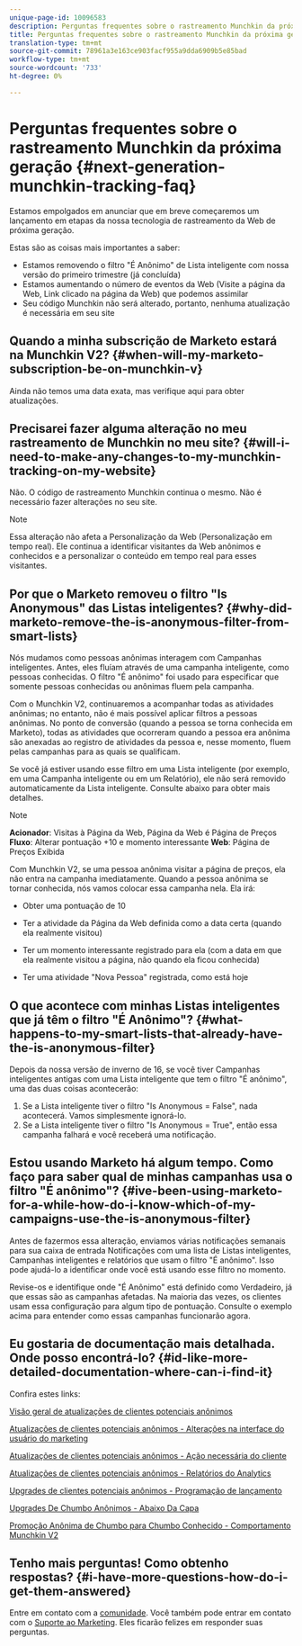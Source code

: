 ```yaml
---
unique-page-id: 10096583
description: Perguntas frequentes sobre o rastreamento Munchkin da próxima geração - Documentos do Marketing - Documentação do produto
title: Perguntas frequentes sobre o rastreamento Munchkin da próxima geração
translation-type: tm+mt
source-git-commit: 78961a3e163ce903facf955a9dda6909b5e85bad
workflow-type: tm+mt
source-wordcount: '733'
ht-degree: 0%

---
```



# Perguntas frequentes sobre o rastreamento Munchkin da próxima geração {#next-generation-munchkin-tracking-faq}

Estamos empolgados em anunciar que em breve começaremos um lançamento em etapas da nossa tecnologia de rastreamento da Web de próxima geração.

Estas são as coisas mais importantes a saber:

* Estamos removendo o filtro &quot;É Anônimo&quot; de Lista inteligente com nossa versão do primeiro trimestre (já concluída)
* Estamos aumentando o número de eventos da Web (Visite a página da Web, Link clicado na página da Web) que podemos assimilar
* Seu código Munchkin não será alterado, portanto, nenhuma atualização é necessária em seu site

## Quando a minha subscrição de Marketo estará na Munchkin V2? {#when-will-my-marketo-subscription-be-on-munchkin-v}

Ainda não temos uma data exata, mas verifique aqui para obter atualizações.

## Precisarei fazer alguma alteração no meu rastreamento de Munchkin no meu site? {#will-i-need-to-make-any-changes-to-my-munchkin-tracking-on-my-website}

Não. O código de rastreamento Munchkin continua o mesmo. Não é necessário fazer alterações no seu site.

>[!NOTE]
>
>Essa alteração não afeta a Personalização da Web (Personalização em tempo real). Ele continua a identificar visitantes da Web anônimos e conhecidos e a personalizar o conteúdo em tempo real para esses visitantes.

## Por que o Marketo removeu o filtro &quot;Is Anonymous&quot; das Listas inteligentes? {#why-did-marketo-remove-the-is-anonymous-filter-from-smart-lists}

Nós mudamos como pessoas anônimas interagem com Campanhas inteligentes. Antes, eles fluíam através de uma campanha inteligente, como pessoas conhecidas. O filtro &quot;É anônimo&quot; foi usado para especificar que somente pessoas conhecidas ou anônimas fluem pela campanha.

Com o Munchkin V2, continuaremos a acompanhar todas as atividades anônimas; no entanto, não é mais possível aplicar filtros a pessoas anônimas. No ponto de conversão (quando a pessoa se torna conhecida em Marketo), todas as atividades que ocorreram quando a pessoa era anônima são anexadas ao registro de atividades da pessoa e, nesse momento, fluem pelas campanhas para as quais se qualificam.

Se você já estiver usando esse filtro em uma Lista inteligente (por exemplo, em uma Campanha inteligente ou em um Relatório), ele não será removido automaticamente da Lista inteligente. Consulte abaixo para obter mais detalhes.

>[!NOTE]
>
>**Acionador**: Visitas à Página da Web, Página da Web é Página de Preços\
>**Fluxo**: Alterar pontuação +10 e momento interessante
>**Web**: Página de Preços Exibida
>
>Com Munchkin V2, se uma pessoa anônima visitar a página de preços, ela não entra na campanha imediatamente. Quando a pessoa anônima se tornar conhecida, nós vamos colocar essa campanha nela. Ela irá:
>
>* Obter uma pontuação de 10
   >
   >
* Ter a atividade da Página da Web definida como a data certa (quando ela realmente visitou)
   >
   >
* Ter um momento interessante registrado para ela (com a data em que ela realmente visitou a página, não quando ela ficou conhecida)
   >
   >
* Ter uma atividade &quot;Nova Pessoa&quot; registrada, como está hoje


## O que acontece com minhas Listas inteligentes que já têm o filtro &quot;É Anônimo&quot;? {#what-happens-to-my-smart-lists-that-already-have-the-is-anonymous-filter}

Depois da nossa versão de inverno de 16, se você tiver Campanhas inteligentes antigas com uma Lista inteligente que tem o filtro &quot;É anônimo&quot;, uma das duas coisas acontecerão:

1. Se a Lista inteligente tiver o filtro &quot;Is Anonymous = False&quot;, nada acontecerá. Vamos simplesmente ignorá-lo.
1. Se a Lista inteligente tiver o filtro &quot;Is Anonymous = True&quot;, então essa campanha falhará e você receberá uma notificação.

## Estou usando Marketo há algum tempo. Como faço para saber qual de minhas campanhas usa o filtro &quot;É anônimo&quot;? {#ive-been-using-marketo-for-a-while-how-do-i-know-which-of-my-campaigns-use-the-is-anonymous-filter}

Antes de fazermos essa alteração, enviamos várias notificações semanais para sua caixa de entrada Notificações com uma lista de Listas inteligentes, Campanhas inteligentes e relatórios que usam o filtro &quot;É anônimo&quot;. Isso pode ajudá-lo a identificar onde você está usando esse filtro no momento.

Revise-os e identifique onde &quot;É Anônimo&quot; está definido como Verdadeiro, já que essas são as campanhas afetadas. Na maioria das vezes, os clientes usam essa configuração para algum tipo de pontuação. Consulte o exemplo acima para entender como essas campanhas funcionarão agora.

## Eu gostaria de documentação mais detalhada. Onde posso encontrá-lo? {#id-like-more-detailed-documentation-where-can-i-find-it}

Confira estes links:

[Visão geral de atualizações de clientes potenciais anônimos](https://nation.marketo.com/docs/DOC-2937)

[Atualizações de clientes potenciais anônimos - Alterações na interface do usuário do marketing](https://nation.marketo.com/docs/DOC-2938)

[Atualizações de clientes potenciais anônimos - Ação necessária do cliente](https://nation.marketo.com/docs/DOC-2939)

[Atualizações de clientes potenciais anônimos - Relatórios do Analytics](https://nation.marketo.com/docs/DOC-2940)

[Upgrades de clientes potenciais anônimos - Programação de lançamento](https://nation.marketo.com/docs/DOC-2961)

[Upgrades De Chumbo Anônimos - Abaixo Da Capa](https://nation.marketo.com/docs/DOC-2962)

[Promoção Anônima de Chumbo para Chumbo Conhecido - Comportamento Munchkin V2](https://nation.marketo.com/docs/DOC-2963)

## Tenho mais perguntas! Como obtenho respostas? {#i-have-more-questions-how-do-i-get-them-answered}

Entre em contato com a [comunidade](https://nation.marketo.com/welcome). Você também pode entrar em contato com o [Suporte ao Marketing](https://nation.marketo.com/t5/Support/ct-p/Support). Eles ficarão felizes em responder suas perguntas.
